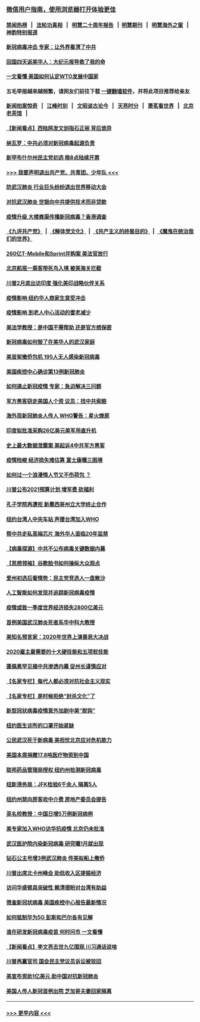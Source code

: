 ### [微信用户指南，使用浏览器打开体验更佳](https://github.com/gfw-breaker/banned-news1/blob/master/indexes/wechat-guide.md?t=0)
#### [禁闻热榜](热点新闻.md?t=0)  &nbsp;&nbsp;|&nbsp;&nbsp; [法轮功真相](https://github.com/gfw-breaker/truth/blob/master/README.md?t=0) &nbsp;&nbsp;|&nbsp;&nbsp; [明慧二十周年报告](https://github.com/gfw-breaker/mh-reports/blob/master/README.md?t=0) &nbsp;&nbsp;|&nbsp;&nbsp;[明慧期刊](https://github.com/gfw-breaker/mh-qikan) &nbsp;&nbsp;|&nbsp;&nbsp; [明慧海外之窗](https://github.com/gfw-breaker/mh-news/blob/master/README.md?t=0) &nbsp;&nbsp;|&nbsp;&nbsp; [神韵特别报道](https://github.com/gfw-breaker/mh-news/blob/master/shenyun.md?t=0)
#### [新冠病毒冲击 专家：让外界看清了中共](../pages/nsc412/n11862280.md?t=02120933) 
#### [回国四天返美华人：大纪元报导救了我的命](../pages/nsc412/n11862181.md?t=02120933) 
#### [一文看懂 美国如何认定WTO发展中国家](../pages/nsc412/n11862051.md?t=02120933) 
#### 五毛举报越来越频繁，请网友们前往下载 [一键翻墙软件](https://github.com/gfw-breaker/ssr-accounts)，并将此项目推荐给亲友
#### [新闻拍案惊奇](https://github.com/gfw-breaker/banned-news1/blob/master/pages/link4.md) &nbsp;&nbsp;|&nbsp;&nbsp; [江峰时刻](https://github.com/gfw-breaker/banned-news1/blob/master/pages/link4.md) &nbsp;&nbsp;|&nbsp;&nbsp; [文昭谈古论今](https://github.com/gfw-breaker/banned-news1/blob/master/pages/link4.md) &nbsp;&nbsp;|&nbsp;&nbsp; [天亮时分](https://github.com/gfw-breaker/banned-news1/blob/master/pages/link4.md) &nbsp;&nbsp;|&nbsp;&nbsp; [萧茗看世界](https://github.com/gfw-breaker/banned-news1/blob/master/pages/link4.md) &nbsp;&nbsp;|&nbsp;&nbsp; [北京老茶馆](https://github.com/gfw-breaker/banned-news1/blob/master/pages/link4.md) &nbsp;&nbsp;|&nbsp;&nbsp; 
#### [【新闻看点】西陆网发文剑指石正丽 背后诡异](../pages/nsc412/n11861792.md?t=02120933) 
#### [纳瓦罗：中共必须对新冠病毒起源负责](../pages/nsc412/n11861810.md?t=02120933) 
#### [新罕布什尔州民主党初选 晚8点陆续开票](../pages/nsc412/n11861872.md?t=02120933) 
#### [>>> 我要声明退出共产党、共青团、少年队 <<<](https://github.com/begood0513/goodnews/blob/master/quit/letter.md) 
#### [防武汉肺炎 行业巨头纷纷退出世界移动大会](../pages/nsc412/n11861795.md?t=02120933) 
#### [对抗武汉肺炎 世银向中共提供技术而非贷款](../pages/nsc412/n11861652.md?t=02120933) 
#### [疫情升级 大楼粪渠传播新冠病毒？香港调查](../pages/nsc412/n11861556.md?t=02120933) 
#### [《九评共产党》](https://github.com/begood0513/9ping.md/blob/master/README.md) &nbsp;|&nbsp; [《解体党文化》](../../../../jtdwh.md/blob/master/README.md)  &nbsp;|&nbsp; [《共产主义的终极目的》](../../../../gczydzjmd.md/blob/master/README.md) &nbsp;|&nbsp; [《魔鬼在统治我们的世界》](../../../../mgztzwmdsj.md/blob/master/README.md) 
#### [260亿T-Mobile和Sprint并购案 美法官放行](../pages/nsc412/n11861511.md?t=02120933) 
#### [北京航班一乘客带死鸟入境 被美海关拦截](../pages/nsc412/n11861317.md?t=02120933) 
#### [川普2月底出访印度 强化美印战略伙伴关系](../pages/nsc412/n11860557.md?t=02120933) 
#### [疫情影响  纽约华人商家生意受冲击](../pages/nsc412/n11860284.md?t=02120933) 
#### [疫情影响  到老人中心活动的耆老减少](../pages/nsc412/n11860199.md?t=02120933) 
#### [美法学教授：是中国不需帮助 还是官方想保密](../pages/nsc412/n11859492.md?t=02120933) 
#### [新冠病毒如何毁了在美华人的武汉家庭](../pages/nsc412/n11859524.md?t=02120933) 
#### [美首架撤侨包机 195人无人感染新冠病毒](../pages/nsc412/n11859908.md?t=02120933) 
#### [美国疾控中心确诊第13例新冠肺炎](../pages/nsc412/n11859966.md?t=02120933) 
#### [如何遏止新冠疫情 专家：急迫解决三问题](../pages/nsc412/n11859685.md?t=02120933) 
#### [军方黑客窃走美国人个资 议员：找中共索赔](../pages/nsc412/n11859371.md?t=02120933) 
#### [海外现新冠肺炎人传人 WHO警告：星火燎原](../pages/nsc412/n11859252.md?t=02120933) 
#### [印度拟批准采购26亿美元美军用直升机](../pages/nsc412/n11859143.md?t=02120933) 
#### [史上最大数据泄露案 美起诉4中共军方黑客](../pages/nsc412/n11859115.md?t=02120933) 
#### [疫情险峻 经济损失难估算 富士康曝三困境](../pages/nsc412/n11859120.md?t=02120933) 
#### [如何过一个浪漫情人节又不伤荷包 ？](../pages/nsc412/n11858969.md?t=02120933) 
#### [川普公布2021预算计划 增军费 砍福利](../pages/nsc412/n11859012.md?t=02120933) 
#### [孔子学院再遭拒 新墨西哥州立大学终止合作](../pages/nsc412/n11858661.md?t=02120933) 
#### [纽约台湾人中央车站  声援台湾加入WHO](../pages/nsc412/n11857757.md?t=02120933) 
#### [帮中共走私高端芯片 海外华人面临20年监禁](../pages/nsc412/n11855016.md?t=02120933) 
#### [【病毒探源】中共不公布病毒关键数据内幕](../pages/nsc412/n11856584.md?t=02120933) 
#### [【思想领袖】谷歌脸书如何操纵大众观点](../pages/nsc412/n11680874.md?t=02120933) 
#### [爱州初选后看情势：民主党竞选人一盘散沙](../pages/nsc412/n11856557.md?t=02120933) 
#### [人工智能如何发现并追踪新冠病毒疫情](../pages/nsc412/n11856398.md?t=02120933) 
#### [疫情或致一季度世界经济损失2800亿美元](../pages/nsc412/n11855639.md?t=02120933) 
#### [首例美国武汉肺炎死者系华中科大教授](../pages/nsc412/n11855500.md?t=02120933) 
#### [美知名预言家：2020年世界上演善恶大决战](../pages/nsc412/n11855418.md?t=02120933) 
#### [2020雇主最需要的十大硬技能和五项软技能](../pages/nsc412/n11850953.md?t=02120933) 
#### [蓬佩奥罕见揭中共渗透内幕 促州长谨慎应对](../pages/nsc412/n11854685.md?t=02120933) 
#### [【名家专栏】每代人都必须对抗社会主义现实](../pages/nsc412/n11831412.md?t=02120933) 
#### [【名家专栏】是时候拒绝“封杀文化”了](../pages/nsc412/n11814093.md?t=02120933) 
#### [新型冠状病毒疫情意外加剧中美“脱钩”](../pages/nsc412/n11854475.md?t=02120933) 
#### [纽约医生诊所的口罩开始紧缺](../pages/nsc412/n11853364.md?t=02120933) 
#### [公民武汉死于新病毒 美担忧北京应对危机能力](../pages/nsc412/n11854331.md?t=02120933) 
#### [美国本周捐赠17.8吨医疗物资到中国](../pages/nsc412/n11854269.md?t=02120933) 
#### [联邦药品管理局授权  纽约州检测新冠病毒](../pages/nsc412/n11853371.md?t=02120933) 
#### [纽新港务局：JFK检验6千余人  隔离5人](../pages/nsc412/n11853366.md?t=02120933) 
#### [纽约州禁向房客收中介费  房地产委员会提告](../pages/nsc412/n11853360.md?t=02120933) 
#### [英名校教授：中国日增5万例新冠病例](../pages/nsc412/n11854174.md?t=02120933) 
#### [美专家加入WHO访华抗疫情 北京仍未批准](../pages/nsc412/n11854043.md?t=02120933) 
#### [武汉医护院内染新冠病毒 研究曝1月就出现](../pages/nsc412/n11852928.md?t=02120933) 
#### [钻石公主号增3例武汉肺炎 传美拟船上撤侨](../pages/nsc412/n11853240.md?t=02120933) 
#### [川普出席北卡州峰会 助低收入区提振经济](../pages/nsc412/n11853232.md?t=02120933) 
#### [访问华盛顿具突破性 赖清德盼对台湾有助益](../pages/nsc412/n11853129.md?t=02120933) 
#### [筛查新冠状病毒 美国疾控中心报告最新情况](../pages/nsc412/n11853070.md?t=02120933) 
#### [如何抵制华为5G 彭斯和巴尔各有见解](../pages/nsc412/n11852535.md?t=02120933) 
#### [谁在研发新冠病毒疫苗 何时问市 一文看懂](../pages/nsc412/n11852840.md?t=02120933) 
#### [【新闻看点】李文亮去世九亿围观 川习通话说啥](../pages/nsc412/n11852360.md?t=02120933) 
#### [川普再赢官司 国会民主党议员诉讼被驳回](../pages/nsc412/n11852287.md?t=02120933) 
#### [美宣布资助1亿美元 助中国对抗新冠肺炎](../pages/nsc412/n11852531.md?t=02120933) 
#### [美国人传人新冠首例出院 芝加哥夫妻回家隔离](../pages/nsc412/n11852452.md?t=02120933) 

----
#### [ >>> 更早内容 <<< ](../indexes/nsc412-earlier.md)
